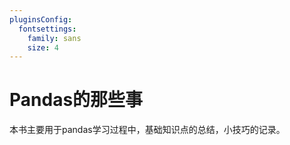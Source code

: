 ```yaml
---
pluginsConfig:
  fontsettings:
    family: sans
    size: 4
---
```


# Pandas的那些事

本书主要用于pandas学习过程中，基础知识点的总结，小技巧的记录。

